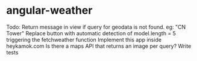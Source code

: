 # angular-weather

Todo:
Return message in view if query for geodata is not found. eg: "CN Tower"
Replace button with automatic detection of model.length = 5 triggering the fetchweather function
Implement this app inside heykamok.com
Is there a maps API that returns an image per query?
Write tests